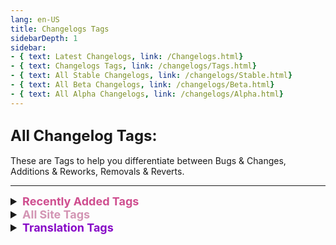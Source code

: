```yaml
---
lang: en-US
title: Changelogs Tags
sidebarDepth: 1
sidebar:
- { text: Latest Changelogs, link: /Changelogs.html}
- { text: Changelogs Tags, link: /changelogs/Tags.html}
- { text: All Stable Changelogs, link: /changelogs/Stable.html}
- { text: All Beta Changelogs, link: /changelogs/Beta.html}
- { text: All Alpha Changelogs, link: /changelogs/Alpha.html}
---
```


## <font size=5em><b>All Changelog Tags:</b></font><br>
These are Tags to help you differentiate between Bugs & Changes, Additions & Reworks, Removals & Reverts.

---
<font size=4em>
<details>
<summary><b><font color=#cf4e8f>Recently Added Tags</font></b></summary>

\+ None, read All Site Tags for Tag info.
</details>
<details>
<summary><b><font color=#d395b4>All Site Tags</font></b></summary>

\- <font color=red><b>REMOVED</b></font>: Features recently deleted from the Mod/Site. <br>
= <font color=#e08709><b>IMPROVEMENT</b></font>: CHANGES, but specifically to make a Feature run/look better. <br>
= <font color=#F6BE00><b>CHANGE</b></font>: Features that have been altered in some way. <br>
= <font color=#32CD32><b>TYPO</b></font>: Typos that have been corrected. <br>
\+ <font color=green><b>NEW</b></font>: Features recently ADDED to the Mod/Site. <br>
\+ <font color=#12edaf><b>REWORK</b></font>: Mixture of NEW & CHANGE, (mostly used for Role Reworks). <br>
\+ <font color=#12edaf><b>RENAMED</b></font>: Mixture of NEW, CHANGE, & TYPO, (mostly used for Role Renames). <br>
\+ <font color=#12edaf><b>RETURNED</b></font>: Not NEW, but was REMOVED previously, and added back. (mostly used when Roles Re-added). <br>
\- <font color=#12edaf><b>REVERT</b></font>: Mixture of REMOVED & CHANGE, (mostly used for Role Reverts). <br>
= <font color=#1376f0><b>BUG FIX</b></font>: Bugs/Buggy Features that have been fixed. <br>
= <font color=#8708c7><b>TRANSLATIONS</b></font>: Recently added/finished Translations for the mod, the Tag on the change itself will be custom. <br>
= <font color=#fdf08e><b>NOTES</b></font>: Not necessarily a big change/addition/etc, but important to keep in mind. <br>
= <font color=#ece218><b>NOTICE</b></font>: Small Info/Announcement. (Typically relating to website) <br>
= <font color=#de6707><b>KNOWN BUG</b></font>: Bugs that are currently being worked on, or are not currently resolvable.
</details>
<details>
<summary><b><font color=#8708c7>Translation Tags</font></b></summary>

- <font color=#002654><b>French</b></font>: French Translation of the mod.<br>
- <font color=#bd0029><b>Japanese</b></font>: Japanese Translation of the mod.<br>
- <font color=#009b3a><b>Latam</b></font>: Latin American Translation of the mod.<br>
- <font color=#009344><b>Italian</b></font>: Italian Translation of the mod.<br>
- <font color=#ffc400><b>Spanish</b></font>: Spanish Translation of the mod.<br>
- <font color=#de2910><b>SChinese</b></font>: Simplified Chinese Translation of the mod.<br>
- <font color=#de2910><b>TChinese</b></font>: Traditional Chinese Translation of the mod.<br>
- <font color=#cf192b><b>English</b></font>: English Translation of the mod.<br>
- <font color=#009b3a><b>Brazilian</b></font>: Portuguese Brazil Translation of the mod.<br>
- <font color=#0036a7><b>Russian</b></font>: Russian Translation of the mod.<br>
- <font color=#1e448b><b>Dutch</b></font>: Dutch Translation of the mod.<br>
- <font color=#ffcf00><b>German</b></font>: German Translation of the mod.<br>
- <font color=#056306><b>Portuguese </b></font>: Portuguese Portugal Translation of the mod.<br>
- <font color=#CD2E3A><b>Korean</b></font>: Korean Translation of the mod.<br>
- <font color=#FED141><b>Filipino</b></font>: Filipino Translation of the mod.<br>
- <font color=#FF8200><b>Irish</b></font>: Irish Translation of the mod.<br>
</details>
</font>